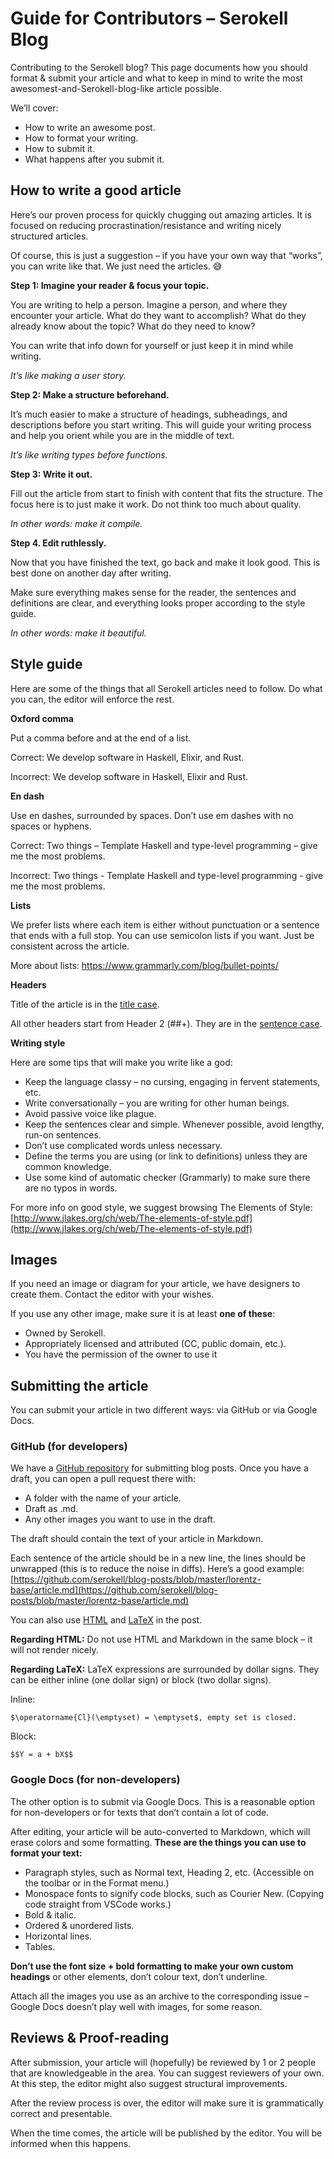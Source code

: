 # Guide for Contributors – Serokell Blog

Contributing to the Serokell blog? This page documents how you should format & submit your article and what to keep in mind to write the most awesomest-and-Serokell-blog-like article possible. 

We’ll cover:

* How to write an awesome post.
* How to format your writing. 
* How to submit it. 
* What happens after you submit it.


## How to write a good article

Here’s our proven process for quickly chugging out amazing articles. It is focused on reducing procrastination/resistance and writing nicely structured articles.  

Of course, this is just a suggestion – if you have your own way that “works”, you can write like that. We just need the articles. 😅 

**Step 1: Imagine your reader & focus your topic.**

You are writing to help a person. Imagine a person, and where they encounter your article. What do they want to accomplish? What do they already know about the topic? What do they need to know? 

You can write that info down for yourself or just keep it in mind while writing. 

_It’s like making a user story._  

**Step 2: Make a structure beforehand.**

It’s much easier to make a structure of headings, subheadings, and descriptions before you start writing. This will guide your writing process and help you orient while you are in the middle of text. 

_It’s like writing types before functions._

**Step 3: Write it out.** 

Fill out the article from start to finish with content that fits the structure. The focus here is to just make it work. Do not think too much about quality. 

_In other words: make it compile._ 

**Step 4. Edit ruthlessly.**

Now that you have finished the text, go back and make it look good. This is best done on another day after writing. 

Make sure everything makes sense for the reader, the sentences and definitions are clear, and everything looks proper according to the style guide.  

_In other words: make it beautiful._


## Style guide 

Here are some of the things that all Serokell articles need to follow. Do what you can, the editor will enforce the rest. 

**Oxford comma**

Put a comma before and at the end of a list. 

Correct: We develop software in Haskell, Elixir, and Rust.

Incorrect: We develop software in Haskell, Elixir and Rust. 

**En dash**

Use en dashes, surrounded by spaces. Don’t use em dashes with no spaces or hyphens.   

Correct: Two things – Template Haskell and type-level programming – give me the most problems.

Incorrect: Two things - Template Haskell and type-level programming - give me the most problems. 

**Lists**

We prefer lists where each item is either without punctuation or a sentence that ends with a full stop. You can use semicolon lists if you want. Just be consistent across the article. 

More about lists: https://www.grammarly.com/blog/bullet-points/  

**Headers**

Title of the article is in the [title case](https://titlecase.com/). 

All other headers start from Header 2 (##+). They are in the [sentence case](https://www.thoughtco.com/sentence-case-titles-1691944#:~:text=Sentence%20case%20is%20the%20conventional,the%20standard%20form%20for%20headlines.). 

**Writing style**

Here are some tips that will make you write like a god: 

* Keep the language classy – no cursing, engaging in fervent statements, etc.  
* Write conversationally – you are writing for other human beings.
* Avoid passive voice like plague.   
* Keep the sentences clear and simple. Whenever possible, avoid lengthy, run-on sentences.
* Don’t use complicated words unless necessary. 
* Define the terms you are using (or link to definitions) unless they are common knowledge. 
* Use some kind of automatic checker (Grammarly) to make sure there are no typos in words. 

For more info on good style, we suggest browsing The Elements of Style: [http://www.jlakes.org/ch/web/The-elements-of-style.pdf](http://www.jlakes.org/ch/web/The-elements-of-style.pdf)


## Images

If you need an image or diagram for your article, we have designers to create them. Contact the editor with your wishes. 
 
If you use any other image, make sure it is at least **one of these**:

* Owned by Serokell.
* Appropriately licensed and attributed (CC, public domain, etc.).
* You have the permission of the owner to use it 


## Submitting the article 

You can submit your article in two different ways: via GitHub or via Google Docs.


### GitHub (for developers)

We have a [GitHub repository](https://github.com/serokell/blog-posts) for submitting blog posts. Once you have a draft, you can open a pull request there with: 



* A folder with the name of your article. 
* Draft as .md. 
* Any other images you want to use in the draft.

The draft should contain the text of your article in Markdown. 

Each sentence of the article should be in a new line, the lines should be unwrapped (this is to reduce the noise in diffs). Here’s a good example: [https://github.com/serokell/blog-posts/blob/master/lorentz-base/article.md](https://github.com/serokell/blog-posts/blob/master/lorentz-base/article.md)

You can also use [HTML](https://www.w3schools.com/html/) and [LaTeX](https://latex-tutorial.com/tutorials/amsmath/) in the post. 

**Regarding HTML:** Do not use HTML and Markdown in the same block – it will not render nicely. 

**Regarding LaTeX:** LaTeX expressions are surrounded by dollar signs. They can be either inline (one dollar sign) or block (two dollar signs).

Inline: 

```
$\operatorname{Cl}(\emptyset) = \emptyset$, empty set is closed.
```

Block:

```
$$Y = a + bX$$
```

### Google Docs (for non-developers)

The other option is to submit via Google Docs. This is a reasonable option for non-developers or for texts that don’t contain a lot of code. 

After editing, your article will be auto-converted to Markdown, which will erase colors and some formatting. **These are the things you can use to format your text:**



* Paragraph styles, such as Normal text, Heading 2, etc. (Accessible on the toolbar or in the Format menu.) 
* Monospace fonts to signify code blocks, such as Courier New. (Copying code straight from VSCode works.)
* Bold & italic. 
* Ordered & unordered lists.
* Horizontal lines.
* Tables.

**Don’t use the font size + bold formatting to make your own custom headings** or other elements, don’t colour text, don’t underline. 

Attach all the images you use as an archive to the corresponding issue – Google Docs doesn’t play well with images, for some reason. 


## Reviews & Proof-reading 

After submission, your article will (hopefully) be reviewed by 1 or 2 people that are knowledgeable in the area. You can suggest reviewers of your own. At this step, the editor might also suggest structural improvements.  
 
After the review process is over, the editor will make sure it is grammatically correct and presentable.

When the time comes, the article will be published by the editor. You will be informed when this happens. 
